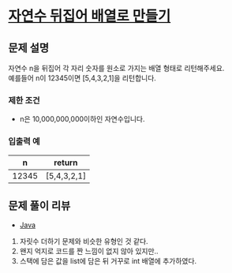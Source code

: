 # [자연수 뒤집어 배열로 만들기](https://programmers.co.kr/learn/courses/30/lessons/12932)

## 문제 설명
자연수 n을 뒤집어 각 자리 숫자를 원소로 가지는 배열 형태로 리턴해주세요.  
예를들어 n이 12345이면 [5,4,3,2,1]을 리턴합니다.

### 제한 조건
- n은 10,000,000,000이하인 자연수입니다.

### 입출력 예
|n|return|
|---|---|
|12345|[5,4,3,2,1]|

## 문제 풀이 리뷰
- [Java](./solution.java)
1. 자릿수 더하기 문제와 비슷한 유형인 것 같다.
2. 왠지 억지로 코드를 짠 느낌이 없지 않아 있지만..
3. 스택에 담은 값을 list에 담은 뒤 거꾸로 int 배열에 추가하였다.